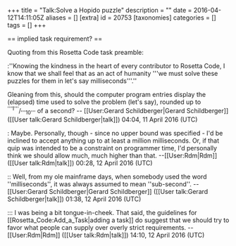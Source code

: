 +++
title = "Talk:Solve a Hopido puzzle"
description = ""
date = 2016-04-12T14:11:05Z
aliases = []
[extra]
id = 20753
[taxonomies]
categories = []
tags = []
+++

== implied task requirement? ==

Quoting from this Rosetta Code task preamble: 

:''Knowing the kindness in the heart of every contributor to Rosetta Code, I know that we shall feel that as an act of humanity   '''we must solve these puzzles for them in let's say milliseconds'''.''

Gleaning from this, should the computer program entries display the (elapsed) time used to solve the problem (let's say), rounded up to <sup>'''1'''</sup>/<sub>'''10'''</sub> of a second?   -- [[User:Gerard Schildberger|Gerard Schildberger]] ([[User talk:Gerard Schildberger|talk]]) 04:04, 11 April 2016 (UTC)

: Maybe. Personally, though - since no upper bound was specified - I'd be inclined to accept anything up to at least a million milliseconds. Or, if that quip was intended to be a constraint on programmer time, I'd personally think we should allow much, much higher than that. --[[User:Rdm|Rdm]] ([[User talk:Rdm|talk]]) 00:28, 12 April 2016 (UTC)

:: Well, from my ole mainframe days, when somebody used the word   ''milliseconds'',   it was always assumed to mean   ''sub-second''.   -- [[User:Gerard Schildberger|Gerard Schildberger]] ([[User talk:Gerard Schildberger|talk]]) 01:38, 12 April 2016 (UTC)

::: I was being a bit tongue-in-cheek. That said, the guidelines for [[Rosetta_Code:Add_a_Task|adding a task]] do suggest that we should try to favor what people can supply over overly strict requirements. --[[User:Rdm|Rdm]] ([[User talk:Rdm|talk]]) 14:10, 12 April 2016 (UTC)
